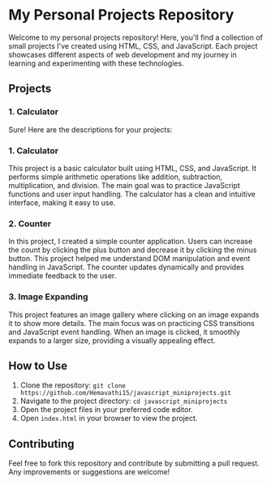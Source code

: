 # My Personal Projects Repository

Welcome to my personal projects repository! 
Here, you'll find a collection of small projects I've created using HTML, CSS, and JavaScript. 
Each project showcases different aspects of web development and my journey in learning and experimenting with these technologies.

## Projects

### 1. **Calculator**
Sure! Here are the descriptions for your projects:

### 1. **Calculator**
This project is a basic calculator built using HTML, CSS, and JavaScript.
It performs simple arithmetic operations like addition, subtraction, multiplication, and division.
The main goal was to practice JavaScript functions and user input handling. The calculator has a clean and intuitive interface, making it easy to use.

### 2. **Counter**
In this project, I created a simple counter application.
Users can increase the count by clicking the plus button and decrease it by clicking the minus button.
This project helped me understand DOM manipulation and event handling in JavaScript. The counter updates dynamically and provides immediate feedback to the user.

### 3. **Image Expanding**
This project features an image gallery where clicking on an image expands it to show more details.
The main focus was on practicing CSS transitions and JavaScript event handling.
When an image is clicked, it smoothly expands to a larger size, providing a visually appealing effect.



## How to Use
1. Clone the repository: `git clone https://github.com/Hemavathi15/javascript_miniprojects.git`
2. Navigate to the project directory: `cd javascript_miniprojects`
3. Open the project files in your preferred code editor.
4. Open `index.html` in your browser to view the project.

## Contributing
Feel free to fork this repository and contribute by submitting a pull request. Any improvements or suggestions are welcome!
